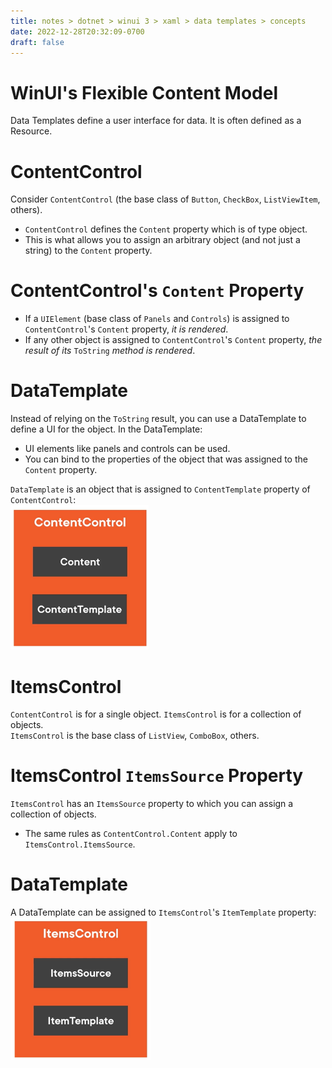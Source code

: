 ```yaml
---
title: notes > dotnet > winui 3 > xaml > data templates > concepts
date: 2022-12-28T20:32:09-0700
draft: false
---
```

# WinUI's Flexible Content Model
Data Templates define a user interface for data. It is often defined as a Resource.

# ContentControl
Consider `ContentControl` (the base class of `Button`, `CheckBox`, `ListViewItem`, others).
- `ContentControl` defines the `Content` property which is of type object.
- This is what allows you to assign an arbitrary object (and not just a string) to the `Content` property.

# ContentControl's `Content` Property
- If a `UIElement` (base class of `Panels` and `Controls`) is assigned to `ContentControl`'s `Content` property, *it is rendered*.
- If any other object is assigned to `ContentControl`'s `Content` property, *the result of its* `ToString` *method is rendered*.

# DataTemplate
Instead of relying on the `ToString` result, you can use a DataTemplate to define a UI for the object. In the DataTemplate:
- UI elements like panels and controls can be used.
- You can bind to the properties of the object that was assigned to the `Content` property.  

`DataTemplate` is an object that is assigned to `ContentTemplate` property of `ContentControl`:  
<img src="XAML_Data-Templates-(Concepts)-image1.png" style="width:2.3in;height:2.40833in" />  

# ItemsControl
`ContentControl` is for a single object. `ItemsControl` is for a collection of objects.  
`ItemsControl` is the base class of `ListView`, `ComboBox`, others.

# ItemsControl `ItemsSource` Property
`ItemsControl` has an `ItemsSource` property to which you can assign a collection of objects.  
- The same rules as `ContentControl.Content` apply to `ItemsControl.ItemsSource`.

# DataTemplate
A DataTemplate can be assigned to `ItemsControl`'s `ItemTemplate` property:  
<img src="XAML_Data-Templates-(Concepts)-image2.png" style="width:2.33333in;height:2.375in" />  
